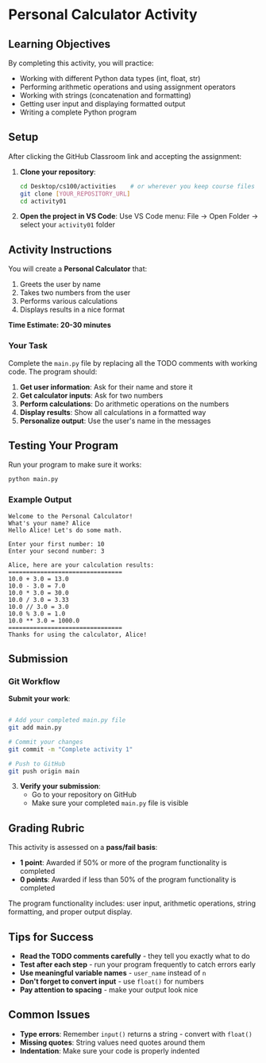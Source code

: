 # Personal Calculator Activity

## Learning Objectives

By completing this activity, you will practice:
- Working with different Python data types (int, float, str)
- Performing arithmetic operations and using assignment operators
- Working with strings (concatenation and formatting)
- Getting user input and displaying formatted output
- Writing a complete Python program

## Setup

After clicking the GitHub Classroom link and accepting the assignment:

1. **Clone your repository**:
   ```bash
   cd Desktop/cs100/activities    # or wherever you keep course files
   git clone [YOUR_REPOSITORY_URL]
   cd activity01
   ```

2. **Open the project in VS Code**:
   Use VS Code menu: File → Open Folder → select your `activity01` folder

## Activity Instructions

You will create a **Personal Calculator** that:
1. Greets the user by name
2. Takes two numbers from the user
3. Performs various calculations
4. Displays results in a nice format

**Time Estimate: 20-30 minutes**

### Your Task

Complete the `main.py` file by replacing all the TODO comments with working code. The program should:

1. **Get user information**: Ask for their name and store it
2. **Get calculator inputs**: Ask for two numbers
3. **Perform calculations**: Do arithmetic operations on the numbers
4. **Display results**: Show all calculations in a formatted way
5. **Personalize output**: Use the user's name in the messages

## Testing Your Program

Run your program to make sure it works:

```bash
python main.py
```

### Example Output
```
Welcome to the Personal Calculator!
What's your name? Alice
Hello Alice! Let's do some math.

Enter your first number: 10
Enter your second number: 3

Alice, here are your calculation results:
================================
10.0 + 3.0 = 13.0
10.0 - 3.0 = 7.0
10.0 * 3.0 = 30.0
10.0 / 3.0 = 3.33
10.0 // 3.0 = 3.0
10.0 % 3.0 = 1.0
10.0 ** 3.0 = 1000.0
================================
Thanks for using the calculator, Alice!
```

## Submission

### Git Workflow

**Submit your work**:
   ```bash

   # Add your completed main.py file
   git add main.py
   
   # Commit your changes
   git commit -m "Complete activity 1"
   
   # Push to GitHub
   git push origin main
   ```

3. **Verify your submission**:
   - Go to your repository on GitHub
   - Make sure your completed `main.py` file is visible

## Grading Rubric

This activity is assessed on a **pass/fail basis**:

- **1 point**: Awarded if 50% or more of the program functionality is completed
- **0 points**: Awarded if less than 50% of the program functionality is completed

The program functionality includes: user input, arithmetic operations, string formatting, and proper output display.

## Tips for Success

- **Read the TODO comments carefully** - they tell you exactly what to do
- **Test after each step** - run your program frequently to catch errors early
- **Use meaningful variable names** - `user_name` instead of `n`
- **Don't forget to convert input** - use `float()` for numbers
- **Pay attention to spacing** - make your output look nice

## Common Issues

- **Type errors**: Remember `input()` returns a string - convert with `float()`
- **Missing quotes**: String values need quotes around them
- **Indentation**: Make sure your code is properly indented
